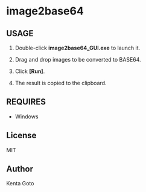 # image2base64

## USAGE

1. Double-click **image2base64_GUI.exe** to launch it.

2. Drag and drop images to be converted to BASE64.

3. Click **[Run]**.

4. The result is copied to the clipboard.

## REQUIRES

- Windows

## License
MIT

## Author  
Kenta Goto
